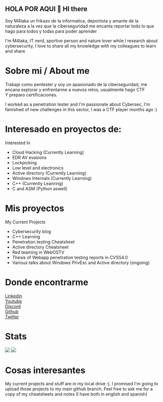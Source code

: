 ## HOLA POR AQUI 👋 HI there

 Soy M4laka un frikazo de la informatica, deportista y amante de la naturaleza a la vez que la ciberseguridad 
 me encanta reportar todo lo que hago para todos y todas para poder aprender

I'm M4laka, IT nerd, sportive person and nature lover while I research about cybersecurity, 
I love to share all my knowledge with my colleagues to learn and share

# Sobre mi  / About me
Trabaje como pentester y soy un apasionado de la ciberseguridad, me encana explorar y enfrentarme a nuevos retos, usualmente hago CTF \
Y preparo certificaciones. 

I worked as a penetration tester and I'm passionate about Cybersec, I'm famished of new challenges in this sector, I was a CTF player months ago :) 

# Interesado en proyectos de:
 Interested In
* Cloud Hacking (Currently Learning)
* EDR AV evasions
* Lockpicking
* Low level and electronics
* Active directory (Currently Learning)
* Windows Internals (Currently Learning)
* C++ (Currently Leanring)
* C and ASM (Python aswell)


# Mis proyectos
My Current Projects
* Cybersecurity blog
* C++ Learning
* Penetration testing Cheatsheet
* Active directory Cheatsheet
* Red teaming in WebOSTV
* Thesis of Webapp penetration testing reports in CVSS4.0
* Various talks about Windows PrivEsc and Active directory (ongoing)

# Donde encontrarme
[Linkedin](https://www.linkedin.com/in/marco-carrasco-talan-6b5912198/) \
[Youtube](https://www.youtube.com/channel/UCTgM3LdJZjpEpilLJB3piCA) \
[Discord](https://discord.gg/UXzFV3Dj8p)\
[Github](https://github.com/shell-bomb) \
[Twitter](https://twitter.com/D0vahking)
# Stats
<p>
    <img src="https://github-readme-stats.vercel.app/api?username=shell-bomb&show_icons=true&layout=compact&bg_color=30,12c2e9,f64f59&title_color=fff&text_color=fff">
    <img src="https://github-readme-stats.vercel.app/api/top-langs/?username=shell-bomb&layout=compact&bg_color=30,1565C0,b92b27&title_color=fff&text_color=fff">
</p>

# Cosas interesantes
My current projects and stuff are in my local drive :), I promised I'm going to upload those projects to my main github branch.
Feel free to ask me for a copy of my cheatsheets and notes (I have both in english and spanish)
